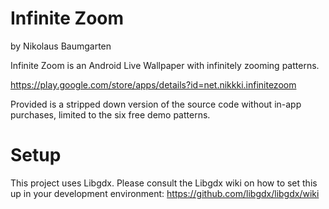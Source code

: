 # Infinite Zoom

by Nikolaus Baumgarten

Infinite Zoom is an Android Live Wallpaper with infinitely zooming patterns. 

https://play.google.com/store/apps/details?id=net.nikkki.infinitezoom

Provided is a stripped down version of the source code without in-app purchases, limited to the six free demo patterns. 

# Setup

This project uses Libgdx. Please consult the Libgdx wiki on how to set this up in your development environment: 
https://github.com/libgdx/libgdx/wiki
